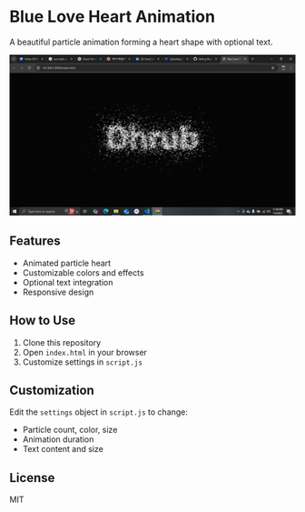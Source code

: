 # Blue Love Heart Animation

A beautiful particle animation forming a heart shape with optional text.

![Demo Screenshot](screenshot.png) <!-- Add a screenshot later -->

## Features
- Animated particle heart
- Customizable colors and effects
- Optional text integration
- Responsive design

## How to Use
1. Clone this repository
2. Open `index.html` in your browser
3. Customize settings in `script.js`

## Customization
Edit the `settings` object in `script.js` to change:
- Particle count, color, size
- Animation duration
- Text content and size

## License
MIT
